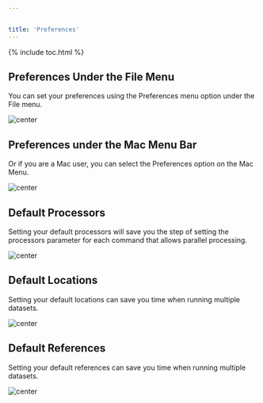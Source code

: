 ```yaml
---


title: 'Preferences'
---
```


{% include toc.html %}

## Preferences Under the File Menu

You can set your preferences using the Preferences menu option under the
File menu.

![ center](preferenceFileMenu.jpg " center")

## Preferences under the Mac Menu Bar

Or if you are a Mac user, you can select the Preferences option on the
Mac Menu.

![ center](preferenceMacMenu.jpg " center")

## Default Processors

Setting your default processors will save you the step of setting the
processors parameter for each command that allows parallel processing.

![ center](prefProcessors.jpg " center")

## Default Locations

Setting your default locations can save you time when running multiple
datasets.

![ center](prefLocations.jpg " center")

## Default References

Setting your default references can save you time when running multiple
datasets.

![ center](prefReferences.jpg " center")
